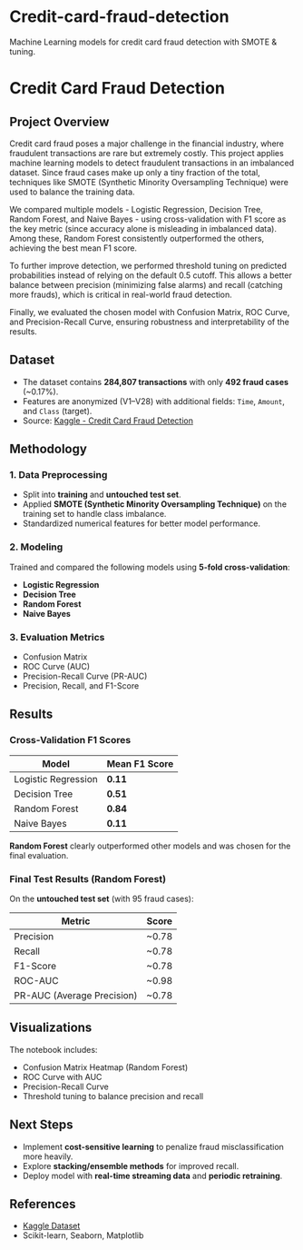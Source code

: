 # Credit-card-fraud-detection
Machine Learning models for credit card fraud detection with SMOTE &amp; tuning.

# Credit Card Fraud Detection

## Project Overview
Credit card fraud poses a major challenge in the financial industry, where fraudulent transactions are rare but extremely costly. This project applies machine learning models to detect fraudulent transactions in an imbalanced dataset. Since fraud cases make up only a tiny fraction of the total, techniques like SMOTE (Synthetic Minority Oversampling Technique) were used to balance the training data.

We compared multiple models - Logistic Regression, Decision Tree, Random Forest, and Naive Bayes - using cross-validation with F1 score as the key metric (since accuracy alone is misleading in imbalanced data). Among these, Random Forest consistently outperformed the others, achieving the best mean F1 score.

To further improve detection, we performed threshold tuning on predicted probabilities instead of relying on the default 0.5 cutoff. This allows a better balance between precision (minimizing false alarms) and recall (catching more frauds), which is critical in real-world fraud detection.

Finally, we evaluated the chosen model with Confusion Matrix, ROC Curve, and Precision-Recall Curve, ensuring robustness and interpretability of the results.



## Dataset
- The dataset contains **284,807 transactions** with only **492 fraud cases** (~0.17%).  
- Features are anonymized (V1–V28) with additional fields: `Time`, `Amount`, and `Class` (target).  
- Source: [Kaggle - Credit Card Fraud Detection](https://www.kaggle.com/mlg-ulb/creditcardfraud)



## Methodology

### 1. Data Preprocessing
- Split into **training** and **untouched test set**.  
- Applied **SMOTE (Synthetic Minority Oversampling Technique)** on the training set to handle class imbalance.  
- Standardized numerical features for better model performance.  

### 2. Modeling
Trained and compared the following models using **5-fold cross-validation**:
- **Logistic Regression**  
- **Decision Tree**  
- **Random Forest**  
- **Naive Bayes**  

### 3. Evaluation Metrics
- Confusion Matrix  
- ROC Curve (AUC)  
- Precision-Recall Curve (PR-AUC)  
- Precision, Recall, and F1-Score  



## Results

### Cross-Validation F1 Scores

| Model              | Mean F1 Score |
|---------------------|---------------|
| Logistic Regression | **0.11** |
| Decision Tree       | **0.51** |
| Random Forest       | **0.84** |
| Naive Bayes         | **0.11** |

 **Random Forest** clearly outperformed other models and was chosen for the final evaluation.



### Final Test Results (Random Forest)

On the **untouched test set** (with 95 fraud cases):  

| Metric | Score |
|--------|-------|
| Precision | ~0.78 |
| Recall | ~0.78 |
| F1-Score | ~0.78 |
| ROC-AUC | ~0.98 |
| PR-AUC (Average Precision) | ~0.78 |



## Visualizations
The notebook includes:
- Confusion Matrix Heatmap (Random Forest)  
- ROC Curve with AUC  
- Precision-Recall Curve  
- Threshold tuning to balance precision and recall  



## Next Steps
- Implement **cost-sensitive learning** to penalize fraud misclassification more heavily.  
- Explore **stacking/ensemble methods** for improved recall.  
- Deploy model with **real-time streaming data** and **periodic retraining**.  



## References
- [Kaggle Dataset](https://www.kaggle.com/mlg-ulb/creditcardfraud)  
- Scikit-learn, Seaborn, Matplotlib  


